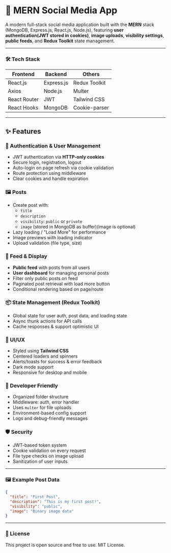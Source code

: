 # 📱 MERN Social Media App

A modern full-stack social media application built with the **MERN** stack (MongoDB, Express.js, React.js, Node.js), featuring **user authentication(JWT stored in cookies)**, **image uploads**, **visibility settings**, **public feeds**, and **Redux Toolkit** state management.

---

### 🛠️ Tech Stack

| Frontend     | Backend    | Others        |
| ------------ | ---------- | ------------- |
| React.js     | Express.js | Redux Toolkit | 
| Axios        | Node.js    | Multer        |
| React Router | JWT        | Tailwind CSS  |
| React Hooks  | MongoDB    | Cookie-parser |

---

## ✨ Features

### 🔐 Authentication & User Management
- JWT authentication via **HTTP-only cookies**
- Secure login, registration, logout
- Auto-login on page refresh via cookie validation
- Route protection using middleware
- Clear cookies and handle expiration

### 🖼️ Posts
- Create post with:
  - `title`
  - `description`
  - `visibility`: `public` or `private`
  - `image` (stored in MongoDB as buffer)(image is optional)
- Lazy loading / "Load More" for performance
- Image previews with loading indicator
- Upload validation (file type, size)

### 📂 Feed & Display
- **Public feed** with posts from all users
- **User dashboard** for managing personal posts
- Filter only public posts on feed
- Paginated post retrieval with load more button
- Conditional rendering based on page/route

### 📦 State Management (Redux Toolkit)
- Global state for user auth, post data, and loading state
- Async thunk actions for API calls
- Cache responses & support optimistic UI

### 🎨 UI/UX
- Styled using **Tailwind CSS**
- Centered loaders and spinners
- Alerts/toasts for success & error feedback
- Dark mode support
- Responsive for desktop and mobile

### 🧰 Developer Friendly
- Organized folder structure
- Middleware: auth, error handler
- Uses `multer` for file uploads
- Environment-based config support
- Logs and debug-friendly messages

### 🛡️ Security
- JWT-based token system
- Cookie validation on every request
- File type checks on image upload
- Sanitization of user inputs

---


### 🖼️ Example Post Data

```json
{
  "title": "First Post",
  "description": "This is my first post!",
  "visibility": "public",
  "image": "Binary image data"
}
```

---



### 📄 License

This project is open source and free to use. MIT License.